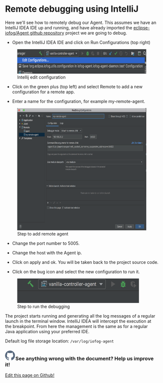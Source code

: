 # Remote debugging using IntelliJ

Here we'll see how to remotely debug our Agent. This assumes we have an IntelliJ IDEA IDE up and running, and have already imported the <a href="https://github.com/eclipse-iofog/Agent.git">eclipse-iofog/Agent github repository</a> project we are going to debug.

- Open the IntelliJ IDEA IDE and click on Run Configurations (top right)

<figure>
    <img src="/images/edit-configuration.png" alt="" height="80px" width="500px">
    <figcaption>Intellij edit configuration</figcaption>
</figure>

- Click on the green plus (top left) and select Remote to add a new configuration for a remote app.

- Enter a name for the configuration, for example my-remote-agent.

<figure>
    <img src="/images/add-remote-agent.png" alt="" height="400px" width="500px">
    <figcaption>Step to add remote agent</figcaption>
</figure>

- Change the port number to 5005.

- Change the host with the Agent ip.

- Click on apply and ok.
  You will be taken back to the project source code.

- Click on the bug icon and select the new configuration to run it.

<figure>
    <img src="/images/run-debug.png" alt="" height="80px" width="400px">
    <figcaption>Step to run the debugging</figcaption>
</figure>

The project starts running and generating all the log messages of a regular launch in the terminal window. IntelliJ IDEA will intercept the execution at the breakpoint. From here the management is the same as for a regular Java application using your preferred IDE.

Default log file storage location: `/var/log/iofog-agent`

<aside class="notifications contribute">
  <h3><img src="/images/icos/ico-github.svg" alt="">See anything wrong with the document? Help us improve it!</h3>
  <a href="https://github.com/eclipse-iofog/iofog.org/edit/develop/content/docs/2.0.0/reference-agent/debugging.md"
    target="_blank">
    <p>Edit this page on Github!</p>
  </a>
</aside>
